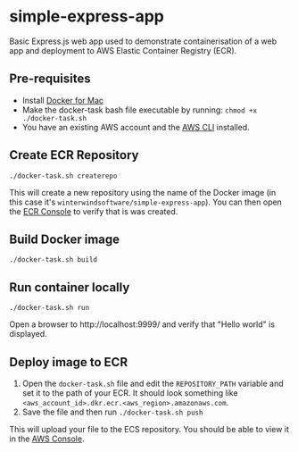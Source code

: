 # simple-express-app
Basic Express.js web app used to demonstrate containerisation of a web app and deployment to AWS Elastic Container Registry (ECR).

## Pre-requisites
- Install [Docker for Mac](https://www.docker.com/docker-mac)
- Make the docker-task bash file executable by running: `chmod +x ./docker-task.sh`
- You have an existing AWS account and the [AWS CLI](https://aws.amazon.com/cli/) installed.

## Create ECR Repository
```
./docker-task.sh createrepo
```

This will create a new repository using the name of the Docker image (in this case it's `winterwindsoftware/simple-express-app`). You can then open the [ECR Console](https://console.aws.amazon.com/ecs/home#/repositories) to verify that is was created.

## Build Docker image
```
./docker-task.sh build
```

## Run container locally
```
./docker-task.sh run
```
Open a browser to http://localhost:9999/ and verify that "Hello world" is displayed.

## Deploy image to ECR
1. Open the `docker-task.sh` file and edit the `REPOSITORY_PATH` variable and set it to the path of your ECR. It should look something like `<aws_account_id>.dkr.ecr.<aws_region>.amazonaws.com`.
2. Save the file and then run `./docker-task.sh push`

This will upload your file to the ECS repository. You should be able to view it in the [AWS Console](https://console.aws.amazon.com/ecs/home#/repositories).

